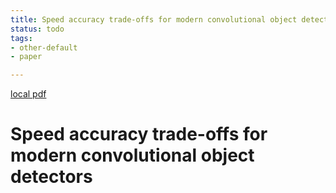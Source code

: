 ```yaml
---
title: Speed accuracy trade-offs for modern convolutional object detectors
status: todo
tags:
- other-default
- paper

---
```


[local pdf](../../../pdfs/Speed%20accuracy%20trade-offs%20for%20modern%20convolutional%20object%20detectors.pdf)

# Speed accuracy trade-offs for modern convolutional object detectors
